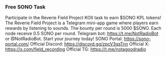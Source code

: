 ### **Free SONO Task**

Participate in the Reverie Field Project KOII task to earn $SONO KPL tokens! The Reverie Field Project is a Telegram mini-app game where players earn rewards by listening to sounds. The bounty per round is 5000 $SONO. Each node receive 0.5 SONO per round. Telegram bot: https://t.me/NotRadioBot or @NotRadioBot. Start your journey today! SONO Portal: https://sono-portal.com/
Official Discord: https://discord.gg/zpcV3qsTnn
Official X: https://x.com/field_recording
Official TG: https://t.me/notagoodradio
